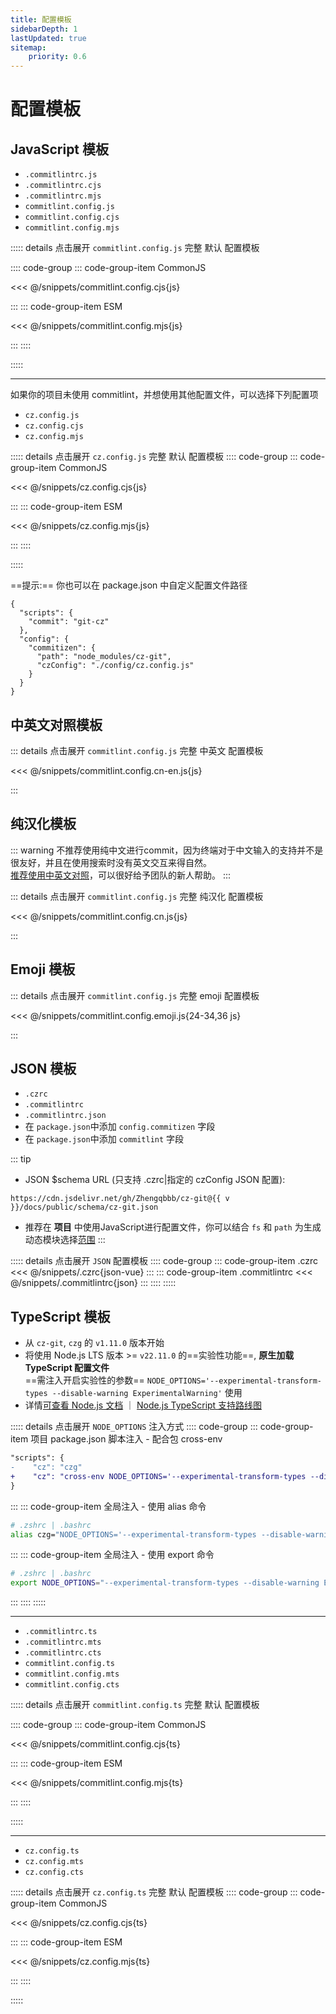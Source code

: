 ```yaml
---
title: 配置模板
sidebarDepth: 1
lastUpdated: true
sitemap:
    priority: 0.6
---
```


# 配置模板
## JavaScript 模板

- `.commitlintrc.js`
- `.commitlintrc.cjs`
- `.commitlintrc.mjs`
- `commitlint.config.js`
- `commitlint.config.cjs`
- `commitlint.config.mjs`

::::: details 点击展开 `commitlint.config.js` 完整 默认 配置模板

:::: code-group
::: code-group-item CommonJS

<<< @/snippets/commitlint.config.cjs{js}

:::
::: code-group-item ESM

<<< @/snippets/commitlint.config.mjs{js}

:::
::::

:::::

---

如果你的项目未使用 commitlint，并想使用其他配置文件，可以选择下列配置项

- `cz.config.js`
- `cz.config.cjs`
- `cz.config.mjs`

::::: details 点击展开 `cz.config.js` 完整 默认 配置模板
:::: code-group
::: code-group-item CommonJS

<<< @/snippets/cz.config.cjs{js}

:::
::: code-group-item ESM

<<< @/snippets/cz.config.mjs{js}

:::
::::

:::::



==提示:== 你也可以在 package.json 中自定义配置文件路径

```json{8}
{
  "scripts": {
    "commit": "git-cz"
  },
  "config": {
    "commitizen": {
      "path": "node_modules/cz-git",
      "czConfig": "./config/cz.config.js"
    }
  }
}
```

## 中英文对照模板

::: details 点击展开 `commitlint.config.js` 完整 中英文 配置模板

<<< @/snippets/commitlint.config.cn-en.js{js}

:::

## 纯汉化模板

::: warning
不推荐使用纯中文进行commit，因为终端对于中文输入的支持并不是很友好，并且在使用搜索时没有英文交互来得自然。<br>
[推荐使用中英文对照](#中英文对照模板)，可以很好给予团队的新人帮助。
:::

::: details 点击展开 `commitlint.config.js` 完整 纯汉化 配置模板

<<< @/snippets/commitlint.config.cn.js{js}

:::

## Emoji 模板

::: details 点击展开 `commitlint.config.js` 完整 emoji 配置模板

<<< @/snippets/commitlint.config.emoji.js{24-34,36 js}

:::

## JSON 模板

- `.czrc`
- `.commitlintrc`
- `.commitlintrc.json`
- 在 `package.json`中添加 `config.commitizen` 字段
- 在 `package.json`中添加 `commitlint` 字段

<script setup>
import { useData } from 'vitepress'

const { site } = useData()
const v = site.value.themeConfig.nav?.[4]?.text.slice(1)
</script>

::: tip
- JSON $schema URL (只支持 .czrc|指定的 czConfig JSON 配置):

```-vue
https://cdn.jsdelivr.net/gh/Zhengqbbb/cz-git@{{ v }}/docs/public/schema/cz-git.json
```

- 推荐在 **项目** 中使用JavaScript进行配置文件，你可以结合 `fs` 和 `path` 为生成动态模块选择[范围](/zh/recipes/#scopes)
:::

::::: details 点击展开 `JSON` 配置模板
:::: code-group
::: code-group-item .czrc
<<< @/snippets/.czrc{json-vue}
:::
::: code-group-item .commitlintrc
<<< @/snippets/.commitlintrc{json}
:::
::::
:::::

## TypeScript 模板

- 从 `cz-git`, `czg` 的 `v1.11.0` 版本开始
- 将使用 Node.js LTS 版本 >= `v22.11.0` 的==实验性功能==, **原生加载 TypeScript 配置文件**<br>==需注入开启实验性的参数== `NODE_OPTIONS='--experimental-transform-types --disable-warning ExperimentalWarning'` 使用
- 详情[可查看 Node.js 文档](https://nodejs.org/api/cli.html#--experimental-transform-types) ｜ [Node.js TypeScript 支持路线图](https://github.com/nodejs/loaders/issues/217)

::::: details 点击展开 `NODE_OPTIONS` 注入方式
:::: code-group
::: code-group-item 项目 package.json 脚本注入 - 配合包 cross-env
```diff
"scripts": {
-    "cz": "czg"
+    "cz": "cross-env NODE_OPTIONS='--experimental-transform-types --disable-warning ExperimentalWarning' czg"
}
```
:::
::: code-group-item 全局注入 - 使用 alias 命令
```sh
# .zshrc | .bashrc
alias czg="NODE_OPTIONS='--experimental-transform-types --disable-warning ExperimentalWarning' \czg"
```
:::
::: code-group-item 全局注入 - 使用 export 命令
```sh
# .zshrc | .bashrc
export NODE_OPTIONS="--experimental-transform-types --disable-warning ExperimentalWarning"
```
:::
::::
:::::

---

- `.commitlintrc.ts`
- `.commitlintrc.mts`
- `.commitlintrc.cts`
- `commitlint.config.ts`
- `commitlint.config.mts`
- `commitlint.config.cts`

::::: details 点击展开 `commitlint.config.ts` 完整 默认 配置模板

:::: code-group
::: code-group-item CommonJS

<<< @/snippets/commitlint.config.cjs{ts}

:::
::: code-group-item ESM

<<< @/snippets/commitlint.config.mjs{ts}

:::
::::

:::::

---

- `cz.config.ts`
- `cz.config.mts`
- `cz.config.cts`

::::: details 点击展开 `cz.config.ts` 完整 默认 配置模板
:::: code-group
::: code-group-item CommonJS

<<< @/snippets/cz.config.cjs{ts}

:::
::: code-group-item ESM

<<< @/snippets/cz.config.mjs{ts}

:::
::::

:::::

